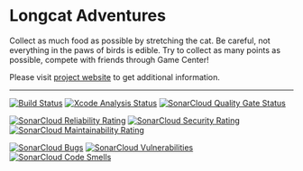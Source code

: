 # Longcat Adventures

Collect  as  much  food  as possible by stretching the cat. Be careful, not
everything in the paws of birds is edible. Try to collect as many points as
possible, compete with friends through Game Center!

Please  visit  [project  website](https://longcat.sourceforge.io/)  to  get
additional information.

---

[![Build Status](https://github.com/longcat-mobile/longcat-ios/workflows/Build/badge.svg)](https://github.com/longcat-mobile/longcat-ios/actions?query=workflow%3A%22Build%22)
[![Xcode Analysis Status](https://github.com/longcat-mobile/longcat-ios/workflows/Xcode%20Analysis/badge.svg)](https://github.com/longcat-mobile/longcat-ios/actions?query=workflow%3A%22Xcode%20Analysis%22)
[![SonarCloud Quality Gate Status](https://sonarcloud.io/api/project_badges/measure?project=longcat-mobile_longcat-ios&metric=alert_status)](https://sonarcloud.io/dashboard?id=longcat-mobile_longcat-ios)

[![SonarCloud Reliability Rating](https://sonarcloud.io/api/project_badges/measure?project=longcat-mobile_longcat-ios&metric=reliability_rating)](https://sonarcloud.io/dashboard?id=longcat-mobile_longcat-ios)
[![SonarCloud Security Rating](https://sonarcloud.io/api/project_badges/measure?project=longcat-mobile_longcat-ios&metric=security_rating)](https://sonarcloud.io/dashboard?id=longcat-mobile_longcat-ios)
[![SonarCloud Maintainability Rating](https://sonarcloud.io/api/project_badges/measure?project=longcat-mobile_longcat-ios&metric=sqale_rating)](https://sonarcloud.io/dashboard?id=longcat-mobile_longcat-ios)

[![SonarCloud Bugs](https://sonarcloud.io/api/project_badges/measure?project=longcat-mobile_longcat-ios&metric=bugs)](https://sonarcloud.io/dashboard?id=longcat-mobile_longcat-ios)
[![SonarCloud Vulnerabilities](https://sonarcloud.io/api/project_badges/measure?project=longcat-mobile_longcat-ios&metric=vulnerabilities)](https://sonarcloud.io/dashboard?id=longcat-mobile_longcat-ios)
[![SonarCloud Code Smells](https://sonarcloud.io/api/project_badges/measure?project=longcat-mobile_longcat-ios&metric=code_smells)](https://sonarcloud.io/dashboard?id=longcat-mobile_longcat-ios)
